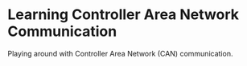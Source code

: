 # Learning Controller Area Network Communication

Playing around with Controller Area Network (CAN) communication.
